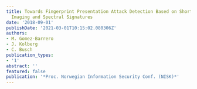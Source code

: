 ```yaml
---
title: Towards Fingerprint Presentation Attack Detection Based on Short Wave Infrared
  Imaging and Spectral Signatures
date: '2018-09-01'
publishDate: '2021-03-01T10:15:02.080306Z'
authors:
- M. Gomez-Barrero
- J. Kolberg
- C. Busch
publication_types:
- '1'
abstract: ''
featured: false
publication: '*Proc. Norwegian Information Security Conf. (NISK)*'
---
```


